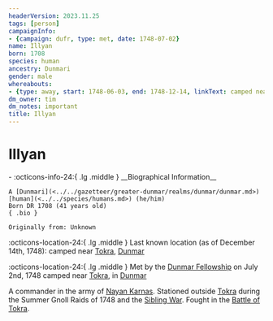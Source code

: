 ```yaml
---
headerVersion: 2023.11.25
tags: [person]
campaignInfo:
- {campaign: dufr, type: met, date: 1748-07-02}
name: Illyan
born: 1708
species: human
ancestry: Dunmari
gender: male
whereabouts:
- {type: away, start: 1748-06-03, end: 1748-12-14, linkText: camped near, location: Tokra, format: '<name:q>'}
dm_owner: tim
dm_notes: important
title: Illyan
---
```

# Illyan
<div class="grid cards ext-narrow-margin ext-one-column" markdown>
- :octicons-info-24:{ .lg .middle } __Biographical Information__

    A [Dunmari](<../../gazetteer/greater-dunmar/realms/dunmar/dunmar.md>) [human](<../../species/humans.md>) (he/him)  
    Born DR 1708 (41 years old)  
    { .bio }

    Originally from: Unknown
</div>

:octicons-location-24:{ .lg .middle } Last known location (as of December 14th, 1748): camped near [Tokra](<../../gazetteer/greater-dunmar/realms/dunmar/central-dunmar/tokra/tokra.md>), [Dunmar](<../../gazetteer/greater-dunmar/realms/dunmar/dunmar.md>)



:octicons-location-24:{ .lg .middle } Met by the [Dunmar Fellowship](<../pcs/dunmar-fellowship/dunmar-fellowship.md>) on July 2nd, 1748 camped near [Tokra](<../../gazetteer/greater-dunmar/realms/dunmar/central-dunmar/tokra/tokra.md>), in [Dunmar](<../../gazetteer/greater-dunmar/realms/dunmar/dunmar.md>)  


A commander in the army of [Nayan Karnas](<./nayan-karnas.md>). Stationed outside [Tokra](<../../gazetteer/greater-dunmar/realms/dunmar/central-dunmar/tokra/tokra.md>) during the Summer Gnoll Raids of 1748 and the [Sibling War](<../../events/1700s/sibling-war.md>). Fought in the [Battle of Tokra](<../../events/1700s/1748/12/battle-of-tokra.md>). 